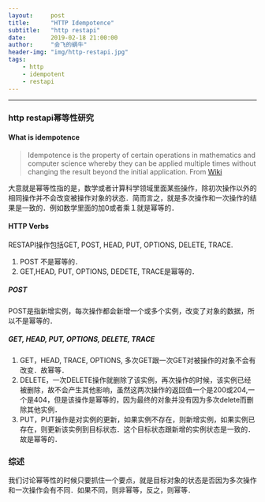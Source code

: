 ```yaml
---
layout:     post
title:      "HTTP Idempotence"
subtitle:   "http restapi"
date:       2019-02-18 21:00:00
author:     "会飞的蜗牛"
header-img: "img/http-restapi.jpg"
tags:
    - http
    - idempotent
    - restapi
---
```


---

### http restapi幂等性研究
#### What is idempotence
> Idempotence is the property of certain operations in mathematics and computer science whereby they can be applied multiple times without changing the result beyond the initial application. From [Wiki](https://en.wikipedia.org/wiki/Idempotence)

大意就是幂等性指的是，数学或者计算科学领域里面某些操作，除初次操作以外的相同操作并不会改变被操作对象的状态．简而言之，就是多次操作和一次操作的结果是一致的．例如数学里面的加0或者乘１就是幂等的．

#### HTTP Verbs
RESTAPI操作包括GET, POST, HEAD, PUT, OPTIONS, DELETE, TRACE.
1. POST 不是幂等的．
2. GET,HEAD, PUT, OPTIONS, DEDETE, TRACE是幂等的．

##### POST
POST是指新增实例，每次操作都会新增一个或多个实例，改变了对象的数据，所以不是幂等的．

##### GET, HEAD, PUT, OPTIONS, DELETE, TRACE
1. GET，HEAD, TRACE, OPTIONS, 多次GET跟一次GET对被操作的对象不会有改变．故幂等．
2. DELETE，一次DELETE操作就删除了该实例，再次操作的时候，该实例已经被删除，故不会产生其他影响，虽然这两次操作的返回值一个是200或204,一个是404，但是该操作是幂等的，因为最终的对象并没有因为多次delete而删除其他实例．
3. PUT，PUT操作是对实例的更新，如果实例不存在，则新增实例，如果实例已存在，则更新该实例到目标状态．这个目标状态跟新增的实例状态是一致的．故是幂等的．

### 综述
我们讨论幂等性的时候只要抓住一个要点，就是目标对象的状态是否因为多次操作和一次操作会有不同．如果不同，则非幂等，反之，则幂等．



